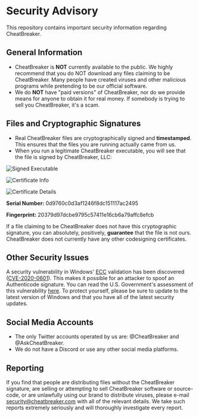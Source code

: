 # Security Advisory
This repository contains important security information regarding CheatBreaker.

## General Information
* CheatBreaker is **NOT** currently available to the public. We highly recommend that you do NOT download any files claiming to be CheatBreaker. Many people have created viruses and other malicious programs while pretending to be our official software.
* We do **NOT** have "paid versions" of CheatBreaker, nor do we provide means for anyone to obtain it for real money. If somebody is trying to sell you CheatBreaker, it's a scam.

## Files and Cryptographic Signatures
* Real CheatBreaker files are cryptographically signed and **timestamped**. This ensures that the files you are running actually came from us.
* When you run a legitimate CheatBreaker executable, you will see that the file is signed by CheatBreaker, LLC:


![Signed Executable](https://i.imgur.com/MrsHXHF.png)


![Certificate Info](https://i.imgur.com/whMsnPt.png)


![Certificate Details](https://i.imgur.com/OjEeMKv.png)

**Serial Number:** 0d9760c0d3af1246f8dc151117ac2495

**Fingerprint:** 20379d97dcbe9795c57411e16cb6a79affc8efcb

If a file claiming to be CheatBreaker does not have this cryptographic signature, you can absolutely, positively, **guarantee** that the file is not ours. CheatBreaker does not currently have any other codesigning certificates.

## Other Security Issues
A security vulnerability in Windows' [ECC](https://en.wikipedia.org/wiki/Elliptic-curve_cryptography) validation has been discovered ([CVE-2020-0601](https://portal.msrc.microsoft.com/en-US/security-guidance/advisory/CVE-2020-0601)). This makes it possible for an attacker to spoof an Authenticode signature. You can read the U.S. Government's assessment of this vulnerability [here](https://media.defense.gov/2020/Jan/14/2002234275/-1/-1/0/CSA-WINDOWS-10-CRYPT-LIB-20190114.PDF). To protect yourself, please be sure to update to the latest version of Windows and that you have all of the latest security updates.

## Social Media Accounts
* The only Twitter accounts operated by us are: @CheatBreaker and @AskCheatBreaker.
* We do not have a Discord or use any other social media platforms.

## Reporting
If you find that people are distributing files without the CheatBreaker signature, are selling or attempting to sell CheatBreaker software or source-code, or are unlawfully using our brand to distribute viruses, please e-mail security@cheatbreaker.com with all of the relevant details. We take such reports extremely seriously and will thoroughly investigate every report.
